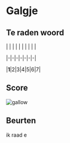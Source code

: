 # Galgje

## Te raden woord

| | | | | | | | | |

|-|-|-|-|-|-|-|

|**1**|2|3|4|5|6|7|

## Score
![gallow](./images/1.png)

## Beurten

ik raad e